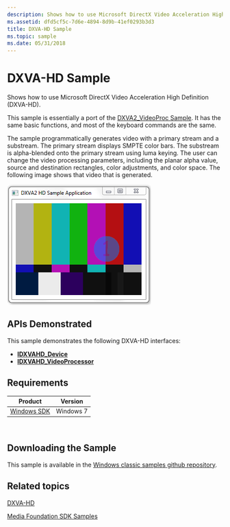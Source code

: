 ```yaml
---
description: Shows how to use Microsoft DirectX Video Acceleration High Definition (DXVA-HD).
ms.assetid: dfd5cf5c-7d6e-4894-8d9b-41ef0293b3d3
title: DXVA-HD Sample
ms.topic: sample
ms.date: 05/31/2018
---
```


# DXVA-HD Sample

Shows how to use Microsoft DirectX Video Acceleration High Definition (DXVA-HD).

This sample is essentially a port of the [DXVA2\_VideoProc Sample](dxva2-videoproc-sample.md). It has the same basic functions, and most of the keyboard commands are the same.

The sample programmatically generates video with a primary stream and a substream. The primary stream displays SMPTE color bars. The substream is alpha-blended onto the primary stream using luma keying. The user can change the video processing parameters, including the planar alpha value, source and destination rectangles, color adjustments, and color space. The following image shows that video that is generated.

![screen shot of the dxva-hd sample](images/dxva-hd-sample.png)

## APIs Demonstrated

This sample demonstrates the following DXVA-HD interfaces:

-   [**IDXVAHD\_Device**](/windows/desktop/api/dxvahd/nn-dxvahd-idxvahd_device)
-   [**IDXVAHD\_VideoProcessor**](/windows/desktop/api/dxvahd/nn-dxvahd-idxvahd_videoprocessor)

## Requirements



| Product                                                        | Version   |
|----------------------------------------------------------------|-----------|
| [Windows SDK](https://msdn.microsoft.com/windowsvista/bb980924.aspx) | Windows 7 |



 

## Downloading the Sample

This sample is available in the [Windows classic samples github repository](https://github.com/Microsoft/Windows-classic-samples/tree/master/Samples/Win7Samples/multimedia/mediafoundation/DXVA_HD).

## Related topics

<dl> <dt>

[DXVA-HD](dxva-hd.md)
</dt> <dt>

[Media Foundation SDK Samples](media-foundation-sdk-samples.md)
</dt> </dl>

 

 



